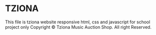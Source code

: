 # TZIONA
This file is tziona website responsive html, css and javascript for school project only
Copyright © Tziona Music Auction Shop. All right Reserved.
